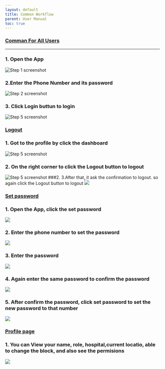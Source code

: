 ```yaml
---
layout: default
title: Common Workflow
parent: User Manual
toc: true
---
```



### [Comman For All Users](https://app.tango.us/app/workflow/f5f65b47-4054-439a-bb55-fae3e888ae01?utm_source=markdown&utm_medium=markdown&utm_campaign=workflow%20export%20links)

***






### 1. Open the App
![Step 1 screenshot](https://raw.githubusercontent.com/thamizh133/programs/refs/heads/main/Screenshot_2025-07-17-09-03-55-08_de33487ef15be654bb89b527b0c82426.jpg)


### 2.Enter the  Phone Number and its password
![Step 2 screenshot](https://raw.githubusercontent.com/thamizh133/programs/refs/heads/main/Screenshot_2025-07-17-09-04-06-80_de33487ef15be654bb89b527b0c82426.jpg)

### 3. Click Login buttun to login

![Step 5 screenshot](https://raw.githubusercontent.com/thamizh133/programs/refs/heads/main/Screenshot_2025-07-17-09-04-20-49_de33487ef15be654bb89b527b0c82426.jpg)



### [Logout](https://app.tango.us/app/workflow/f5f65b47-4054-439a-bb55-fae3e888ae01?utm_source=markdown&utm_medium=markdown&utm_campaign=workflow%20export%20links)


### 1. Got to the profile by click the dashboard

![Step 5 screenshot](https://raw.githubusercontent.com/thamizh133/programs/refs/heads/main/Screenshot_2025-07-17-09-04-20-49_de33487ef15be654bb89b527b0c82426.jpg)
### 2. On the right corner to click the Logout button to logout

![Step 5 screenshot](https://raw.githubusercontent.com/thamizh133/programs/refs/heads/main/Screenshot_2025-07-17-09-09-37-84_de33487ef15be654bb89b527b0c82426.jpg)
###2. 3.After that, it ask the confirmation to logout. so again click the Logout button to logout 
![](https://raw.githubusercontent.com/thamizh133/programs/refs/heads/main/Screenshot_2025-07-17-09-09-42-04_de33487ef15be654bb89b527b0c82426.jpg)



### [Set password](https://app.tango.us/app/workflow/f5f65b47-4054-439a-bb55-fae3e888ae01?utm_source=markdown&utm_medium=markdown&utm_campaign=workflow%20export%20links)

### 1. Open the App, click the set password
![](https://raw.githubusercontent.com/thamizh133/programs/refs/heads/main/Screenshot_2025-07-19-11-08-12-29_de33487ef15be654bb89b527b0c82426.jpg)


### 2. Enter the phone number to set the password


![](https://raw.githubusercontent.com/thamizh133/programs/refs/heads/main/Screenshot_2025-07-19-11-08-26-79_de33487ef15be654bb89b527b0c82426.jpg)

### 3. Enter the password
![](https://raw.githubusercontent.com/thamizh133/programs/refs/heads/main/Screenshot_2025-07-19-11-08-41-14_de33487ef15be654bb89b527b0c82426.jpg)

### 4. Again enter the same password to confirm the password
![](https://raw.githubusercontent.com/thamizh133/programs/refs/heads/main/Screenshot_2025-07-19-11-08-37-05_de33487ef15be654bb89b527b0c82426.jpg)

### 5. After confirm the password, click set password to set the new password to that number
![](https://raw.githubusercontent.com/thamizh133/programs/refs/heads/main/Screenshot_2025-07-19-11-09-23-61_de33487ef15be654bb89b527b0c82426.jpg)

### [Profile page](https://app.tango.us/app/workflow/f5f65b47-4054-439a-bb55-fae3e888ae01?utm_source=markdown&utm_medium=markdown&utm_campaign=workflow%20export%20links)

### 1. You can View your name, role, hospital,current locatio,  able to change the block, and also see the permisions
![](https://raw.githubusercontent.com/thamizh133/programs/refs/heads/main/Screenshot_2025-07-19-11-23-24-52_de33487ef15be654bb89b527b0c82426.jpg)
